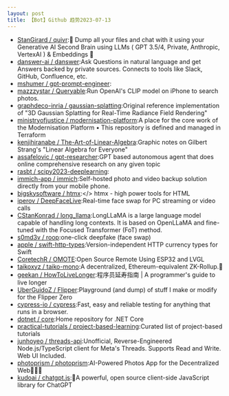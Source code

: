 ```yaml
---
layout: post
title: 【Bot】Github 趋势2023-07-13
---
```


* [StanGirard / quivr](https://github.com/StanGirard/quivr):🧠 Dump all your files and chat with it using your Generative AI Second Brain using LLMs ( GPT 3.5/4, Private, Anthropic, VertexAI ) & Embeddings 🧠
* [danswer-ai / danswer](https://github.com/danswer-ai/danswer):Ask Questions in natural language and get Answers backed by private sources. Connects to tools like Slack, GitHub, Confluence, etc.
* [mshumer / gpt-prompt-engineer](https://github.com/mshumer/gpt-prompt-engineer):
* [mazzzystar / Queryable](https://github.com/mazzzystar/Queryable):Run OpenAI's CLIP model on iPhone to search photos.
* [graphdeco-inria / gaussian-splatting](https://github.com/graphdeco-inria/gaussian-splatting):Original reference implementation of "3D Gaussian Splatting for Real-Time Radiance Field Rendering"
* [ministryofjustice / modernisation-platform](https://github.com/ministryofjustice/modernisation-platform):A place for the core work of the Modernisation Platform • This repository is defined and managed in Terraform
* [kenjihiranabe / The-Art-of-Linear-Algebra](https://github.com/kenjihiranabe/The-Art-of-Linear-Algebra):Graphic notes on Gilbert Strang's "Linear Algebra for Everyone"
* [assafelovic / gpt-researcher](https://github.com/assafelovic/gpt-researcher):GPT based autonomous agent that does online comprehensive research on any given topic
* [rasbt / scipy2023-deeplearning](https://github.com/rasbt/scipy2023-deeplearning):
* [immich-app / immich](https://github.com/immich-app/immich):Self-hosted photo and video backup solution directly from your mobile phone.
* [bigskysoftware / htmx](https://github.com/bigskysoftware/htmx):</> htmx - high power tools for HTML
* [iperov / DeepFaceLive](https://github.com/iperov/DeepFaceLive):Real-time face swap for PC streaming or video calls
* [CStanKonrad / long_llama](https://github.com/CStanKonrad/long_llama):LongLLaMA is a large language model capable of handling long contexts. It is based on OpenLLaMA and fine-tuned with the Focused Transformer (FoT) method.
* [s0md3v / roop](https://github.com/s0md3v/roop):one-click deepfake (face swap)
* [apple / swift-http-types](https://github.com/apple/swift-http-types):Version-independent HTTP currency types for Swift
* [CoretechR / OMOTE](https://github.com/CoretechR/OMOTE):Open Source Remote Using ESP32 and LVGL
* [taikoxyz / taiko-mono](https://github.com/taikoxyz/taiko-mono):A decentralized, Ethereum-equivalent ZK-Rollup.🥁
* [geekan / HowToLiveLonger](https://github.com/geekan/HowToLiveLonger):程序员延寿指南 | A programmer's guide to live longer
* [UberGuidoZ / Flipper](https://github.com/UberGuidoZ/Flipper):Playground (and dump) of stuff I make or modify for the Flipper Zero
* [cypress-io / cypress](https://github.com/cypress-io/cypress):Fast, easy and reliable testing for anything that runs in a browser.
* [dotnet / core](https://github.com/dotnet/core):Home repository for .NET Core
* [practical-tutorials / project-based-learning](https://github.com/practical-tutorials/project-based-learning):Curated list of project-based tutorials
* [junhoyeo / threads-api](https://github.com/junhoyeo/threads-api):Unofficial, Reverse-Engineered Node.js/TypeScript client for Meta's Threads. Supports Read and Write. Web UI Included.
* [photoprism / photoprism](https://github.com/photoprism/photoprism):AI-Powered Photos App for the Decentralized Web🌈💎✨
* [kudoai / chatgpt.js](https://github.com/kudoai/chatgpt.js):🤖A powerful, open source client-side JavaScript library for ChatGPT
